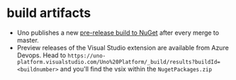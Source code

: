 # build artifacts

- Uno publishes a new [pre-release build to NuGet](https://www.nuget.org/packages/Uno.UI) after every merge to master.
- Preview releases of the Visual Studio extension are available from Azure Devops. Head to `https://uno-platform.visualstudio.com/Uno%20Platform/_build/results?buildId=<buildnumber>` and you'll find the vsix within the `NugetPackages.zip`
